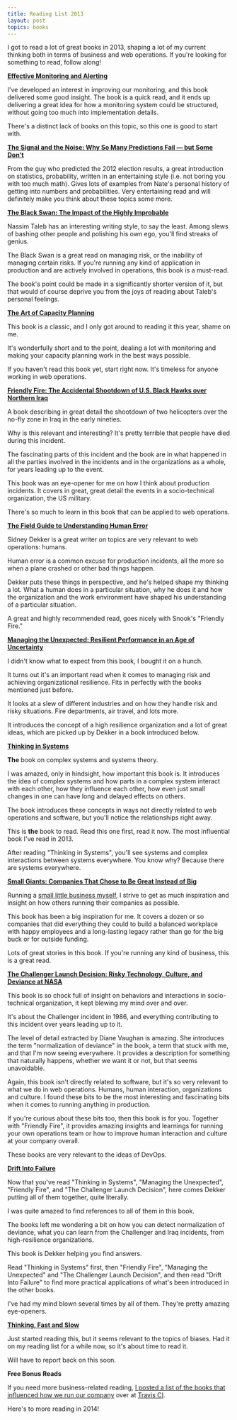 ```yaml
---
title: Reading List 2013
layout: post
topics: books
---
```

I got to read a lot of great books in 2013, shaping a lot of my current thinking
both in terms of business and web operations. If you're looking for something to
read, follow along!

**[Effective Monitoring and Alerting](http://amzn.to/1k04aEv)**

I've developed an interest in improving our monitoring, and this book delivered
some good insight. The book is a quick read, and it ends up delivering a great
idea for how a monitoring system could be structured, without going too much
into implementation details.

There's a distinct lack of books on this topic, so this one is good to start
with.

**[The Signal and the Noise: Why So Many Predictions Fail — but Some Don't](http://amzn.to/VIzk5F)**

From the guy who predicted the 2012 election results, a great introduction on
statistics, probability, written in an entertaining style (i.e. not boring you
with too much math). Gives lots of examples from Nate's personal history of
getting into numbers and probabilities. Very entertaining read and will
definitely make you think about these topics some more.

**[The Black Swan: The Impact of the Highly Improbable](http://amzn.to/19CvJvW)**

Nassim Taleb has an interesting writing style, to say the least. Among slews of
bashing other people and polishing his own ego, you'll find streaks of genius.

The Black Swan is a great read on managing risk, or the inability of managing
certain risks. If you're running any kind of application in production and are
actively involved in operations, this book is a must-read.

The book's point could be made in a significantly shorter version of it, but
that would of course deprive you from the joys of reading about Taleb's personal
feelings.

**[The Art of Capacity Planning](http://amzn.to/1ggeyTC)**

This book is a classic, and I only got around to reading it this year, shame on
me.

It's wonderfully short and to the point, dealing a lot with monitoring and
making your capacity planning work in the best ways possible.

If you haven't read this book yet, start right now. It's timeless for anyone
working in web operations.

**[Friendly Fire: The Accidental Shootdown of U.S. Black Hawks over Northern
Iraq](http://amzn.to/17MZDcz)**

A book describing in great detail the shootdown of two helicopters over the
no-fly zone in Iraq in the early nineties.

Why is this relevant and interesting? It's pretty terrible that people have died
during this incident.

The fascinating parts of this incident and the book are in what happened in all
the parties involved in the incidents and in the organizations as a whole, for
years leading up to the event.

This book was an eye-opener for me on how I think about production incidents. It
covers in great, great detail the events in a socio-technical organization, the
US military.

There's so much to learn in this book that can be applied to web operations.

**[The Field Guide to Understanding Human Error](http://amzn.to/124nNwD)**

Sidney Dekker is a great writer on topics are very relevant to web operations:
humans.

Human error is a common excuse for production incidents, all the more so when a
plane crashed or other bad things happen.

Dekker puts these things in perspective, and he's helped shape my thinking a
lot. What a human does in a particular situation, why he does it and how the
organization and the work environment have shaped his understanding of a
particular situation.

A great and highly recommended read, goes nicely with Snook's "Friendly Fire."

**[Managing the Unexpected: Resilient Performance in an Age of Uncertainty](http://amzn.to/1dkq4wR)**

I didn't know what to expect from this book, I bought it on a hunch.

It turns out it's an important read when it comes to managing risk and achieving
organizational resilience. Fits in perfectly with the books mentioned just
before.

It looks at a slew of different industries and on how they handle risk and risky
situations. Fire departments, air travel, and lots more.

It introduces the concept of a high resilience organization and a lot of great
ideas, which are picked up by Dekker in a book introduced below.

**[Thinking in Systems](http://amzn.to/1k09Iic)**

**The** book on complex systems and systems theory.

I was amazed, only in hindsight, how important this book is. It introduces the
idea of complex systems and how parts in a complex system interact with each
other, how they influence each other, how even just small changes in one can
have long and delayed effects on others.

The book introduces these concepts in ways not directly related to web
operations and software, but you'll notice the relationships right away.

This is **the** book to read. Read this one first, read it now. The most
influential book I've read in 2013.

After reading "Thinking in Systems", you'll see systems and complex interactions
between systems everywhere. You know why? Because there are systems everywhere.

**[Small Giants: Companies That Chose to Be Great Instead of
Big](http://amzn.to/1d3lKOX)**

Running a [small little business myself](https://travis-ci.com), I strive to get
as much inspiration and insight on how others running their companies as
possible.

This book has been a big inspiration for me. It covers a dozen or so companies
that did everything they could to build a balanced workplace with happy
employees and a long-lasting legacy rather than go for the big buck or for
outside funding.

Lots of great stories in this book. If you're running any kind of business, this
is a great read.

**[The Challenger Launch Decision: Risky Technology, Culture, and Deviance at
NASA ](http://amzn.to/1fEZykf)**

This book is so chock full of insight on behaviors and interactions in
socio-technical organization, it kept blewing my mind over and over.

It's about the Challenger incident in 1986, and everything contributing to this
incident over years leading up to it.

The level of detail extracted by Diane Vaughan is amazing. She introduces the
term "normalization of deviance" in the book, a term that stuck with me, and
that I'm now seeing everywhere. It provides a description for something that
naturally happens, whether we want it or not, but that seems unavoidable.

Again, this book isn't directly related to software, but it's so very relevant
to what we do in web operations. Humans, human interaction, organizations and
culture. I found these bits to be the most interesting and fascinating bits when
it comes to running anything in production.

If you're curious about these bits too, then this book is for you. Together with
"Friendly Fire", it provides amazing insights and learnings for running your own
operations team or how to improve human interaction and culture at your company
overall.

These books are very relevant to the ideas of DevOps.

**[Drift Into Failure](http://amzn.to/1k0cLaf)**

Now that you've read "Thinking in Systems", "Managing the Unexpected", "Friendly
Fire", and "The Challenger Launch Decision", here comes Dekker putting all of
them together, quite literally.

I was quite amazed to find references to all of them in this book.

The books left me wondering a bit on how you can detect normalization of
deviance, what you can learn from the Challenger and Iraq incidents, from
high-resilience organizations.

This book is Dekker helping you find answers.

Read "Thinking in Systems" first, then "Friendly Fire", "Managing the
Unexpected" and "The Challenger Launch Decision", and then read "Drift Into
Failure" to find more practical applications of what's been introduced in the
other books.

I've had my mind blown several times by all of them. They're pretty amazing
eye-openers.

**[Thinking, Fast and Slow](http://amzn.to/1dktFuE)**

Just started reading this, but it seems relevant to the topics of biases. Had it
on my reading list for a while now, so it's about time to read it.

Will have to report back on this soon.

**Free Bonus Reads**

If you need more business-related reading, [I posted a list of the books that
influenced how we run our
company](http://about.travis-ci.org/blog/2013-06-18-books-that-shaped-our-business/)
over at [Travis CI](https://travis-ci.com).

Here's to more reading in 2014!
